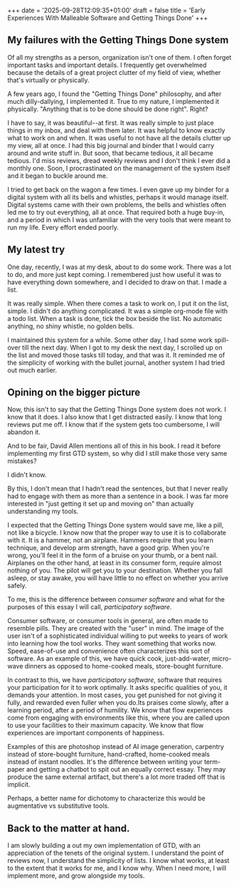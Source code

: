 +++
date = '2025-09-28T12:09:35+01:00'
draft = false
title = 'Early Experiences With Malleable Software and Getting Things Done'
+++

## My failures with the Getting Things Done system

Of all my strengths as a person, organization isn't one of them. I often forget important tasks and important details. I frequently get overwhelmed because the details of a great project clutter of my field of view, whether that's virtually or physically.

A few years ago, I found the "Getting Things Done" philosophy, and after much dilly-dallying, I implemented it. True to my nature, I implemented it physically. "Anything that is to be done should be done right". Right?

I have to say, it was beautiful--at first. It was really simple to just place things in my inbox, and deal with them later. It was helpful to know exactly what to work on and when. It was useful to not have all the details clutter up my view, all at once. I had this big journal and binder that I would carry around and write stuff in. But soon, that became tedious, it all became tedious. I'd miss reviews, dread weekly reviews and I don't think I ever did a monthly one. Soon, I procrastinated on the management of the system itself and it began to buckle around me.

I tried to get back on the wagon a few times. I even gave up my binder for a digital system with all its bells and whistles, perhaps it would manage itself. Digital systems came with their own problems, the bells and whistles often led me to try out everything, all at once. That required both a huge buy-in, and a period in which I was unfamiliar with the very tools that were meant to run my life. Every effort ended poorly.

## My latest try

One day, recently, I was at my desk, about to do some work. There was a lot to do, and more just kept coming. I remembered just how useful it was to have everything down somewhere, and I decided to draw on that. I made a list.

It was really simple. When there comes a task to work on, I put it on the list, simple. I didn't do anything complicated. It was a simple org-mode file with a todo list. When a task is done, tick the box beside the list. No automatic anything, no shiny whistle, no golden bells.

I maintained this system for a while. Some other day, I had some work spill-over till the next day. When I got to my desk the next day, I scrolled up on the list and moved those tasks till today, and that was it. It reminded me of the simplicity of working with the bullet journal, another system I had tried out much earlier.

## Opining on the bigger picture

Now, this isn't to say that the Getting Things Done system does not work. I know that it does. I also know that I get distracted easily. I know that long reviews put me off. I know that if the system gets too cumbersome, I will abandon it. 

And to be fair, David Allen mentions all of this in his book. I read it before implementing my first GTD system, so why did I still make those very same mistakes?

I didn't know.

By this, I don't mean that I hadn't read the sentences, but that I never really had to engage with them as more than a sentence in a book. I was far more interested in "just getting it set up and moving on" than actually understanding my tools.

I expected that the Getting Things Done system would save me, like a pill, not like a bicycle. 
I know now that the proper way to use it is to collaborate with it. It is a hammer, not an airplane. Hammers require that you learn technique, and develop arm strength, have a good grip. When you're wrong, you'll feel it in the form of a bruise on your thumb, or a bent nail. Airplanes on the other hand, at least in its consumer form, require almost nothing of you. The pilot will get you to your destination. Whether you fall asleep, or stay awake, you will have little to no effect on whether you arrive safely.

To me, this is the difference between *consumer software* and what for the purposes of this essay I will call, *participatory software*. 

Consumer software, or consumer tools in general, are often made to resemble pills. They are created with the "user" in mind. The image of the user isn't of a sophisticated individual willing to put weeks to years of work into learning how the tool works. They want something that works now. Speed, ease-of-use and convenience often characterizes this sort of software. As an example of this, we have quick cook, just-add-water, micro-wave dinners as opposed to home-cooked meals, store-bought furniture.

In contrast to this, we have *participatory software*, software that requires your participation for it to work optimally. It asks specific qualities of you, it demands your attention. In most cases, you get punished for not giving it fully, and rewarded even fuller when you do.Its praises come slowly, after a learning period, after a period of humility. We know that flow experiences come from engaging with environments like this, where you are called upon to use your facilities to their maximum capacity. We know that flow experiences are important components of happiness. 

Examples of this are photoshop instead of AI image generation, carpentry instead of store-bought furniture, hand-crafted, home-cooked meals instead of instant noodles. It's the difference between writing your term-paper and getting a chatbot to spit out an equally correct essay. They may produce the same external artifact, but there's a lot more traded off that is implicit.

Perhaps, a better name for dichotomy to characterize this would be augmentative vs substitutive tools.

## Back to the matter at hand.

I am slowly building a out my own implementation of GTD, with an appreciation of the tenets of the original system. I understand the point of reviews now, I understand the simplicity of lists. I know what works, at least to the extent that it works for me, and I know why. When I need more, I will implement more, and grow alongside my tools.
